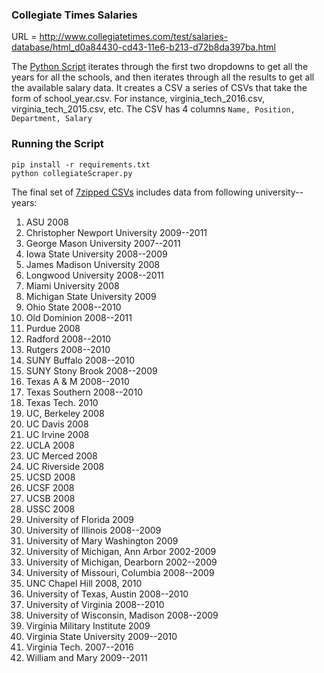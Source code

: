 ### Collegiate Times Salaries

URL = http://www.collegiatetimes.com/test/salaries-database/html_d0a84430-cd43-11e6-b213-d72b8da397ba.html

The [Python Script](collegiateScraper.py) iterates through the first two dropdowns to get all the years for all the schools, and then iterates through all the results to get all the available salary data. It creates a CSV a series of CSVs that take the form of school_year.csv. For instance, virginia_tech_2016.csv, virginia_tech_2015.csv, etc. The CSV has 4 columns `Name, Position, Department, Salary`

### Running the Script

```
pip install -r requirements.txt
python collegiateScraper.py
```

The final set of [7zipped CSVs](../../data/collegiate_times/collegiate_times.7z) includes data from following university--years:

1. ASU 2008
2. Christopher Newport University 2009--2011
3. George Mason University 2007--2011
4. Iowa State University 2008--2009
5. James Madison University 2008
6. Longwood University 2008--2011
7. Miami University 2008
8. Michigan State University 2009
8. Ohio State 2008--2010
9. Old Dominion 2008--2011
10. Purdue 2008
11. Radford 2008--2010
12. Rutgers 2008--2010
13. SUNY Buffalo 2008--2010
14. SUNY Stony Brook 2008--2009
15. Texas A & M 2008--2010
16. Texas Southern 2008--2010
17. Texas Tech. 2010
18. UC, Berkeley 2008
19. UC Davis 2008
19. UC Irvine 2008
19. UCLA 2008
20. UC Merced 2008
20. UC Riverside 2008
20. UCSD 2008
21. UCSF 2008
22. UCSB 2008
23. USSC 2008
24. University of Florida 2009
25. University of Illinois 2008--2009
26. University of Mary Washington 2009
27. University of Michigan, Ann Arbor 2002-2009
28. University of Michigan, Dearborn 2002--2009
29. University of Missouri, Columbia 2008--2009
29. UNC Chapel Hill 2008, 2010
29. University of Texas, Austin 2008--2010
29. University of Virginia 2008--2010
30. University of Wisconsin, Madison 2008--2009
29. Virginia Military Institute 2009
29. Virginia State University 2009--2010
30. Virginia Tech. 2007--2016
31. William and Mary 2009--2011


